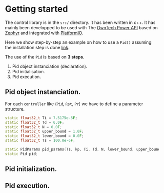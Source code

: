 # Getting started

The control library is in the `src/` directory.
It has been written in c++. It has mainly been developped to be used with 
The [OwnTech Power API](https://github.com/owntech-foundation/Core) based on [Zephyr](https://www.zephyrproject.org/)
and integrated with [PlatformIO](https://platformio.org/).

Here we show step-by-step an example on how to use a `Pid()` assuming the installation 
step is done [link](link).


The use of the `Pid` is based on **3 steps**.

1. Pid object instanciation (declaration).
2. Pid initialisation.
3. Pid execution.


## Pid object instanciation.

For each `controller` like (`Pid`, `Rst`, `Pr`) we have to define a parameter structure.


```c++
static float32_t Ti = 7.5175e-5F;
static float32_t Td = 0.0F;
static float32_t N = 0.0F;
static float32_t upper_bound = 1.0F;
static float32_t lower_bound = 0.0F;
static float32_t Ts = 100.0e-6F;
```
```c++
static PidParams pid_params(Ts, kp, Ti, Td, N, lower_bound, upper_bound);
static Pid pid;
```
## Pid initialization.

## Pid execution.


